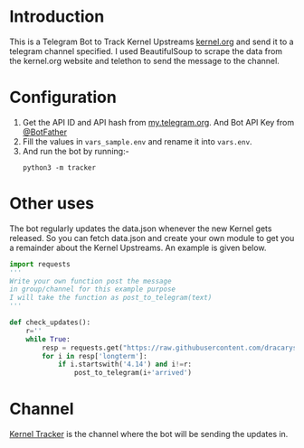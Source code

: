 <h1>Introduction</h1>
This is a Telegram Bot to Track Kernel Upstreams <a href='https://www.kernel.org/'>kernel.org</a> and send it to a telegram channel specified. I used BeautifulSoup to scrape the data from the kernel.org website and telethon to send the message to the channel.

<h1>Configuration</h1>
<ol>
<li>Get the API ID and API hash from <a href='https://my.telegram.org/'>my.telegram.org</a>. And Bot API Key from <a href='https:/t.me/botfather'>@BotFather</a></li>
<li>Fill the values in <code>vars_sample.env</code> and rename it into <code>vars.env</code>.</li>
<li>And run the bot by running:-
<pre><code>python3 -m tracker</pre></code>
</li>
</ol>
<h1>Other uses</h1>
The bot regularly updates the data.json whenever the new Kernel gets released. So you can fetch data.json and create your own module to get you a remainder about the Kernel Upstreams. An example is given below.

```python
import requests
'''
Write your own function post the message
in group/channel for this example purpose
I will take the function as post_to_telegram(text)
'''

def check_updates():
    r=''
    while True:
        resp = requests.get("https://raw.githubusercontent.com/dracarys18/Kernel_Tracker/master/data.json").json()
        for i in resp['longterm']:
            if i.startswith('4.14') and i!=r:
                post_to_telegram(i+'arrived')
```
<h1>Channel</h1>
<a href='https://t.me/kernel_tracker'>Kernel Tracker</a> is the channel where the bot will be sending the updates in.

 